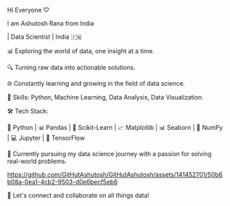 Hi Everyone ♡

I am Ashutosh Rana from India

| Data Scientist | India 🇮🇳

📊 Exploring the world of data, one insight at a time.

🔍 Turning raw data into actionable solutions.

🌐 Constantly learning and growing in the field of data science.


🔬 Skills: Python, Machine Learning, Data Analysis, Data Visualization.

🛠️ Tech Stack:


🐍 Python | 📊 Pandas | 🧠 Scikit-Learn | 📈 Matplotlib | 📊 Seaborn | 🧮 NumPy | 💻 Jupyter | 🤖 TensorFlow



💼 Currently pursuing my data science journey with a passion for solving real-world problems.


https://github.com/GitHutAshutosh/GitHutAshutosh/assets/141452701/50b6b08a-0ea1-4cb2-9503-d0e6becf5eb6


🌱 Let's connect and collaborate on all things data!



<!--
**GitHutAshutosh/GitHutAshutosh** is a ✨ _special_ ✨ repository because its `README.md` (this file) appears on your GitHub profile.

Here are some ideas to get you started:

Hi Everyone
I am Ashutosh Rana from India
| Data Scientist | India 🇮🇳

📊 Exploring the world of data, one insight at a time.
🔍 Turning raw data into actionable solutions.
🌐 Constantly learning and growing in the field of data science.

🔬 Skills: Python, Machine Learning, Data Analysis, Data Visualization.
💼 Currently pursuing my data science journey with a passion for solving real-world problems.

🌱 Let's connect and collaborate on all things data!
-->

